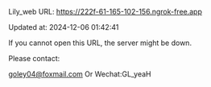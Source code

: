 Lily_web URL: https://222f-61-165-102-156.ngrok-free.app

Updated at: 2024-12-06 01:42:41

If you cannot open this URL, the server might be down.

Please contact: 

goley04@foxmail.com Or Wechat:GL_yeaH
